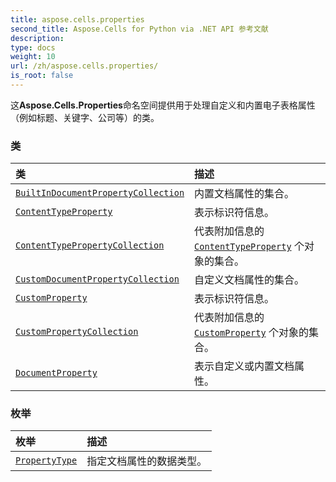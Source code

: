 ```yaml
---
title: aspose.cells.properties
second_title: Aspose.Cells for Python via .NET API 参考文献
description:
type: docs
weight: 10
url: /zh/aspose.cells.properties/
is_root: false
---
```

这**Aspose.Cells.Properties**命名空间提供用于处理自定义和内置电子表格属性（例如标题、关键字、公司等）的类。

### 类
|类|描述|
| :- | :- |
| [`BuiltInDocumentPropertyCollection`](/cells/python-net/zh/aspose.cells.properties/builtindocumentpropertycollection) |内置文档属性的集合。|
| [`ContentTypeProperty`](/cells/python-net/zh/aspose.cells.properties/contenttypeproperty) |表示标识符信息。|
| [`ContentTypePropertyCollection`](/cells/python-net/zh/aspose.cells.properties/contenttypepropertycollection) |代表附加信息的 [`ContentTypeProperty`](/cells/python-net/zh/aspose.cells.properties/contenttypeproperty) 个对象的集合。|
| [`CustomDocumentPropertyCollection`](/cells/python-net/zh/aspose.cells.properties/customdocumentpropertycollection) |自定义文档属性的集合。|
| [`CustomProperty`](/cells/python-net/zh/aspose.cells.properties/customproperty) |表示标识符信息。|
| [`CustomPropertyCollection`](/cells/python-net/zh/aspose.cells.properties/custompropertycollection) |代表附加信息的 [`CustomProperty`](/cells/python-net/zh/aspose.cells.properties/customproperty) 个对象的集合。|
| [`DocumentProperty`](/cells/python-net/zh/aspose.cells.properties/documentproperty) |表示自定义或内置文档属性。|


### 枚举
|枚举|描述|
| :- | :- |
| [`PropertyType`](/cells/python-net/zh/aspose.cells.properties/propertytype) |指定文档属性的数据类型。|


